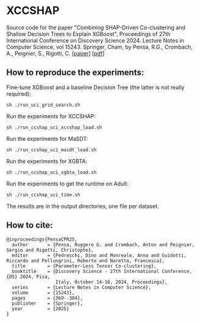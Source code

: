 # XCCSHAP
Source code for the paper "Combining SHAP-Driven Co-clustering and Shallow Decision Trees to Explain XGBoost", Proceedings of 27th International Conference on Discovery Science 2024. Lecture Notes in Computer Science, vol 15243. Springer, Cham, by Pensa, R.G., Crombach, A., Peignier, S., Rigotti, C. [[paper]](https://doi.org/10.1007/978-3-031-78977-9_24) [[pdf]](xccshap_paper.pdf)

## How to reproduce the experiments:

Fine-tune XGBoost and a baseline Decision Tree (the latter is not really required):

```
sh ./run_uci_grid_search.sh
```

Run the experiments for XCCSHAP:

```
sh ./run_ccshap_uci_xccshap_load.sh
```

Run the experiments for MaSDT:

```
sh ./run_ccshap_uci_masdt_load.sh
```

Run the experiments for XGBTA:

```
sh ./run_ccshap_uci_xgbta_load.sh
```

Run the experiments to get the runtime on Adult:

```
sh ./run_ccshap_uci_time.sh
```

The results are in the output directories, one file per dataset.

## How to cite:
```
@inproceedings{PensaCPR25,
  author       = {Pensa, Ruggero G. and Crombach, Anton and Peignier, Sergio and Rigotti, Christophe},
  editor       = {Pedreschi, Dino and Monreale, Anna and Guidotti, Riccardo and Pellungrini, Roberto and Naretto, Francesca},
  title        = {Parameter-Less Tensor Co-clustering},
  booktitle    = {Discovery Science - 27th International Conference, {DS} 2024, Pisa,
                  Italy, October 14-16, 2024, Proceedings},
  series       = {Lecture Notes in Computer Science},
  volume       = {15243},
  pages        = {369--384},
  publisher    = {Springer},
  year         = {2025}
}
```
